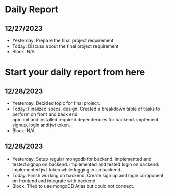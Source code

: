 # Daily Report
## 12/27/2023
* Yesterday: Prepare the final project requirement
* Today: Discuss about the final project requirement
* Block: N/A
# Start your daily report from here

## 12/28/2023

* Yesterday: 
    Decided topic for final project. 
* Today:
    Finalized specs, design.
    Created a breakdown table of tasks to perform on front and back end.       
    npm init and installed required dependencies for backend.
    implement signup, login and jwt token. 
* Block: N/A

## 12/28/2023
* Yesterday:
    Setup regular mongodb for backend. 
    implemented and tested signup on backend.
    implemented and tested login on backend. 
    implemented jwt token while logging in on backend. 
* Today: 
    Finish working on backend. 
    Create sign up and login component on frontend and integrate with backend.
* Block:
    Tried to use mongoDB Atlas but could not connect. 



    
    


